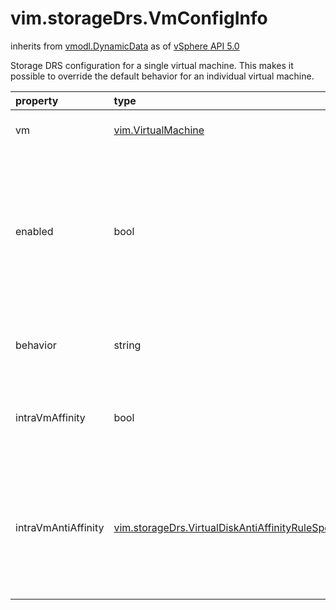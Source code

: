 vim.storageDrs.VmConfigInfo
===========================
inherits from [vmodl.DynamicData](docs/vmodl.DynamicData.md)
as of [vSphere API 5.0](vim.version.md#vim.version.version7)


Storage DRS configuration for a single virtual machine. This makes it possible   to override the default behavior for an individual virtual machine.   <p>

| property | type | optional | priv | desc |
|:---------|:-----|:---------|:-----|:-----|
| vm | [vim.VirtualMachine](vim.VirtualMachine.md "vim.VirtualMachine") | true | None | Reference to the virtual machine. Can be NULL during initial placement. |
| enabled | bool | true | None | Flag to indicate whether or not VirtualCenter is allowed to perform any   storage migration or initial placement recommendations for this virtual   machine on the pod <a href="vim.StoragePod.md">StoragePod</a>.   If this flag is false, the virtual machine is effectively excluded from   storage DRS.   <p>   If no individual DRS specification exists for a virtual machine,   this property defaults to true. |
| behavior | string | true | None | Specifies the particular storage DRS behavior for this virtual machine.    For supported values, see <a href="vim.storageDrs.PodConfigInfo.Behavior.md">StorageDrsPodConfigInfoBehavior</a>. |
| intraVmAffinity | bool | true | None | Specifies whether or not to have the affinity rule for the virtual disks   of this virtual machine. If not set, the default value is derived from   the pod-wide default <a href="vim.storageDrs.PodConfigInfo.md#defaultIntraVmAffinity">defaultIntraVmAffinity</a>. |
| intraVmAntiAffinity | [vim.storageDrs.VirtualDiskAntiAffinityRuleSpec](vim.storageDrs.VirtualDiskAntiAffinityRuleSpec.md "vim.storageDrs.VirtualDiskAntiAffinityRuleSpec") | true | None | Specifies the disks for this virtual machine that should be placed   on different datastores. A VM cannot have both an affinity and an   anti-affinity rule at the same time. Virtual machine disks that are   not in this rule are unconstrained and can be placed either on the   same datastore or on a different datastore as other disks from this virtual machine. |


